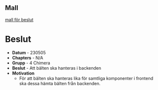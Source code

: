 ## Mall
[mall för beslut](../../Mallar/beslut.md)


# Beslut

- **Datum** - 230505
- **Chapters** - N/A
- **Grupp** - 4 Chimera
- **Beslut** - Att bälten ska hanteras i backenden
- **Motivation**
  - För att bälten ska hanteras lika för samtliga komponenter i frontend ska dessa hämta bälten från backenden. 
